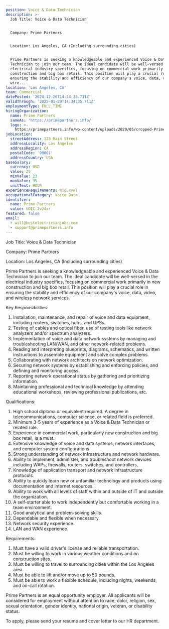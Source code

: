 ```yaml
---
position: Voice & Data Technician
description: >-
  Job Title: Voice & Data Technician


  Company: Prime Partners


  Location: Los Angeles, CA (Including surrounding cities)


  Prime Partners is seeking a knowledgeable and experienced Voice & Data
  Technician to join our team. The ideal candidate will be well-versed in the
  electrical industry specifics, focusing on commercial work primarily in new
  construction and big box retail. This position will play a crucial role in
  ensuring the stability and efficiency of our company's voice, data, video, and
  wire...
location: 'Los Angeles, CA'
team: Commercial
datePosted: '2024-12-26T14:34:35.711Z'
validThrough: '2025-01-29T14:34:35.711Z'
employmentType: FULL_TIME
hiringOrganization:
  name: Prime Partners
  sameAs: 'https://primepartners.info/'
  logo: >-
    https://primepartners.info/wp-content/uploads/2020/05/cropped-Prime-Partners-Logo-NO-BG-1-1.png
jobLocation:
  streetAddress: 123 Main Street
  addressLocality: Los Angeles
  addressRegion: CA
  postalCode: '90001'
  addressCountry: USA
baseSalary:
  currency: USD
  value: 29
  minValue: 23
  maxValue: 35
  unitText: HOUR
experienceRequirements: midLevel
occupationalCategory: Voice Data
identifier:
  name: Prime Partners
  value: VOIC-2v24xr
featured: false
email:
  - will@bestelectricianjobs.com
  - support@primepartners.info
---
```




Job Title: Voice & Data Technician

Company: Prime Partners

Location: Los Angeles, CA (Including surrounding cities)

Prime Partners is seeking a knowledgeable and experienced Voice & Data Technician to join our team. The ideal candidate will be well-versed in the electrical industry specifics, focusing on commercial work primarily in new construction and big box retail. This position will play a crucial role in ensuring the stability and efficiency of our company's voice, data, video, and wireless network services.

Key Responsibilities:

1. Installation, maintenance, and repair of voice and data equipment, including routers, switches, hubs, and UPSs.
2. Testing of cables and optical fiber, use of testing tools like network analyzers and/or spectrum analyzers.
3. Implementation of voice and data network systems by managing and troubleshooting LAN/WAN, and other network-related problems.
4. Reading and interpreting blueprints, diagrams, schematics, and written instructions to assemble equipment and solve complex problems.
5. Collaborating with network architects on network optimization.
6. Securing network systems by establishing and enforcing policies, and defining and monitoring access.
7. Reporting network operational status by gathering and prioritizing information.
8. Maintaining professional and technical knowledge by attending educational workshops, reviewing professional publications, etc.

Qualifications:

1. High school diploma or equivalent required. A degree in telecommunications, computer science, or related field is preferred.
2. Minimum 3-5 years of experience as a Voice & Data Technician or related role.
3. Experience in commercial work, particularly new construction and big box retail, is a must.
4. Extensive knowledge of voice and data systems, network interfaces, and computer system configurations.
5. Strong understanding of network infrastructure and network hardware.
6. Ability to implement, administer, and troubleshoot network devices including WAPs, firewalls, routers, switches, and controllers.
7. Knowledge of application transport and network infrastructure protocols.
8. Ability to quickly learn new or unfamiliar technology and products using documentation and internet resources.
9. Ability to work with all levels of staff within and outside of IT and outside the organization.
10. A self-starter able to work independently but comfortable working in a team environment.
11. Good analytical and problem-solving skills.
12. Dependable and flexible when necessary.
13. Network security experience.
14. LAN and WAN experience.

Requirements:

1. Must have a valid driver's license and reliable transportation.
2. Must be willing to work in various weather conditions and on construction sites.
3. Must be willing to travel to surrounding cities within the Los Angeles area.
4. Must be able to lift and/or move up to 50 pounds.
5. Must be able to work a flexible schedule, including nights, weekends, and on-call rotation.

Prime Partners is an equal opportunity employer. All applicants will be considered for employment without attention to race, color, religion, sex, sexual orientation, gender identity, national origin, veteran, or disability status. 

To apply, please send your resume and cover letter to our HR department.
